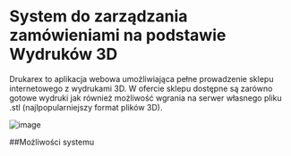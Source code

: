 
# System do zarządzania zamówieniami na podstawie Wydruków 3D

Drukarex to aplikacja webowa umożliwiająca pełne prowadzenie sklepu internetowego z wydrukami 3D. W ofercie sklepu dostępne są zarówno gotowe wydruki jak również możliwość wgrania na serwer własnego pliku .stl (najlpopularniejszy format plików 3D). 

![image](https://user-images.githubusercontent.com/58048159/114781224-b304ba80-9d78-11eb-8fe3-50e908f18120.png)

##Możliwości systemu

